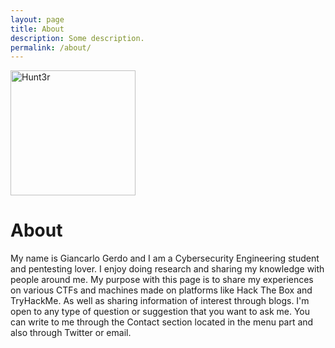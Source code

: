```yaml
---
layout: page
title: About
description: Some description.
permalink: /about/
---
```


<img class="img-rounded" src="https://user-images.githubusercontent.com/72806718/174650388-3845d57f-7088-44cd-81e9-9888aa75713f.png" alt="Hunt3r" width="200">

# About

My name is Giancarlo Gerdo and I am a Cybersecurity Engineering student and pentesting lover. I enjoy doing research and sharing my knowledge with people around me. My purpose with this page is to share my experiences on various CTFs and machines made on platforms like Hack The Box and TryHackMe. As well as sharing information of interest through blogs. I'm open to any type of question or suggestion that you want to ask me. You can write to me through the Contact section located in the menu part and also through Twitter or email.
